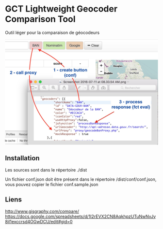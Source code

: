 # GCT Lightweight Geocoder Comparison Tool

Outil léger pour la comparaison de géocodeurs

<img src="/doc/img/gct_sinematic.jpg" width="700">

## Installation

Les sources sont dans le répertoire ./dist

Un fichier conf.json doit être présent dans le répertoire /dist/conf/conf.json, vous pouvez copier le fichier conf.sample.json

## Liens

http://www.gisgraphy.com/compare/
https://docs.google.com/spreadsheets/d/1I2rEVX2CN8AqkhpzUTuNwNvJy8il1exccrsd4OGwDCU/edit#gid=0


